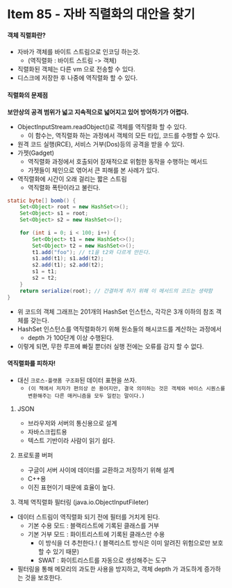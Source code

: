 # Item 85 - 자바 직렬화의 대안을 찾기


#### 객체 직렬화란?
* 자바가 객체를 바이트 스트림으로 인코딩 하는것.
	* (역직렬화 : 바이트 스트림 -> 객체)
* 직렬화된 객체는 다른 vm 으로 전송할 수 있다.
* 디스크에 저장한 후 나중에 역직렬화 할 수 있다.

#### 직렬화의 문제점
**보안상의 공격 범위가 넓고 지속적으로 넓어지고 있어 방어하기가 어렵다.**
* ObjectInputStream.readObject()로 객체를 역직렬화 할 수 있다.
	* 이 함수는, 역직렬화 하는 과정에서 객체의 모든 타입, 코드를 수행할 수 있다.
* 원격 코드 실행(RCE), 서비스 거부(Dos)등의 공격을 받을 수 있다.
* 가젯(Gadget)
	* 역직렬화 과정에서 호출되어 잠재적으로 위험한 동작을 수행하는 메서드
	* 가젯들이 체인으로 엮어서 큰 피해를 본 사례가 있다.
* 역직렬화에 시간이 오래 걸리는 짧은 스트림
	* 역직렬화 폭탄이라고 불린다.
```java
static byte[] bomb() {
	Set<Object> root = new HashSet<>(); 
	Set<Object> s1 = root;
	Set<Object> s2 = new HashSet<>(); 
	
	for (int i = 0; i < 100; i++) {
		Set<Object> t1 = new HashSet<>(); 
		Set<Object> t2 = new HashSet<>(); 
		t1.add("foo"); // t1을 t2와 다르게 만든다. 
		s1.add(t1); s1.add(t2);
		s2.add(t1); s2.add(t2); 
		s1 = t1;
		s2 = t2;
	}
	return serialize(root); // 간결하게 하기 위해 이 메서드의 코드는 생략함 
}
```
* 위 코드의 객체 그래프는 201개의 HashSet 인스턴스, 각각은 3개 이하의 참조 객체를 갖는다.
* HashSet 인스턴스를 역직렬화하기 위해 원소들의 해시코드를 계산하는 과정에서
	* depth 가 100단계 이상 수행된다.
* 이렇게 되면, 무한 루프에 빠질 뿐더러 실행 전에는 오류를 감지 할 수 없다.

#### 역직렬화를 피하자!
* 대신 `크로스-플랫폼 구조화`된 데이터 표현을 쓰자.
	* `(이 책에서 저자가 편의상 쓴 용어지만, 결국 의미하는 것은 객체와 바이스 시퀀스를 변환해주는 다른 매커니즘을 모두 일컫는 말이다.)`
1. JSON
	* 브라우저와 서버의 통신용으로 설계
	* 자바스크립트용
	* 텍스트 기반이라 사람이 읽기 쉽다.

2. 프로토콜 버퍼
	* 구글이 서버 사이에 데이터를 교환하고 저장하기 위해 설계
	* C++용
	* 이진 표현이기 때문에 효율이 높다.

3. 객체 역직렬화 필터링 (java.io.ObjectInputFileter)
* 데이터 스트림이 역직렬화 되기 전에 필터를 거치게 된다.
	* 기본 수용 모드 : 블랙리스트에 기록된 클래스를 거부
	* 기본 거부 모드 : 화이트리스트에 기록된 클래스만 수용
		* 이 방식을 더 추천한다.! ( 블랙리스트 방식은 이미 알려진 위험으로만 보호할 수 있기 때문)
		* SWAT : 화이트리스트를 자동으로 생성해주는 도구
* 필터링을 통해 메모리의 과도한 사용을 방지하고, 객체 depth 가 과도하게 증가하는 것을 보호한다.



<!--
```java

```
 -->